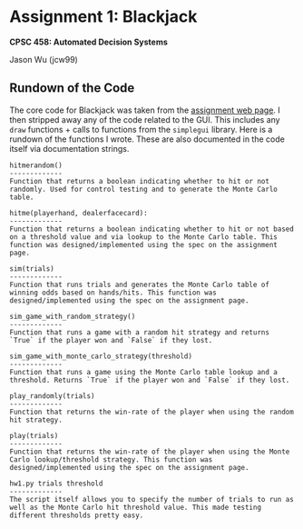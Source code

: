 # Assignment 1: Blackjack

**CPSC 458: Automated Decision Systems**

Jason Wu (jcw99)

## Rundown of the Code

The core code for Blackjack was taken from the [assignment web page](https://zoo.cs.yale.edu/classes/cs458/hws/hw1.html). I then stripped away any of the code related to the GUI. This includes any `draw` functions + calls to functions from the `simplegui` library. Here is a rundown of the functions I wrote. These are also documented in the code itself via documentation strings.

```
hitmerandom()
-------------
Function that returns a boolean indicating whether to hit or not randomly. Used for control testing and to generate the Monte Carlo table.

hitme(playerhand, dealerfacecard):
-------------
Function that returns a boolean indicating whether to hit or not based on a threshold value and via lookup to the Monte Carlo table. This function was designed/implemented using the spec on the assignment page.

sim(trials)
-------------
Function that runs trials and generates the Monte Carlo table of winning odds based on hands/hits. This function was designed/implemented using the spec on the assignment page.

sim_game_with_random_strategy()
-------------
Function that runs a game with a random hit strategy and returns `True` if the player won and `False` if they lost.

sim_game_with_monte_carlo_strategy(threshold)
-------------
Function that runs a game using the Monte Carlo table lookup and a threshold. Returns `True` if the player won and `False` if they lost.

play_randomly(trials)
-------------
Function that returns the win-rate of the player when using the random hit strategy.

play(trials)
-------------
Function that returns the win-rate of the player when using the Monte Carlo lookup/threshold strategy. This function was designed/implemented using the spec on the assignment page.

hw1.py trials threshold
-------------
The script itself allows you to specify the number of trials to run as well as the Monte Carlo hit threshold value. This made testing different thresholds pretty easy.
```

